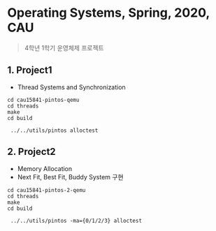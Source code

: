 # Operating Systems, Spring, 2020, CAU

> 4학년 1학기 운영체제 프로젝트

## 1. Project1

- Thread Systems and Synchronization

```
cd cau15841-pintos-qemu 
cd threads 
make 
cd build

 ../../utils/pintos alloctest
```



## 2. Project2

- Memory Allocation
- Next Fit, Best Fit, Buddy System 구현

```
cd cau15841-pintos-2-qemu 
cd threads 
make 
cd build

 ../../utils/pintos -ma={0/1/2/3} alloctest
```







